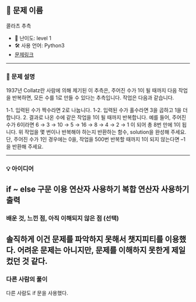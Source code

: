 ## 📘 문제 이름
콜라츠 추측

- 🧩 난이도: level 1
- 🛠 사용 언어: Python3
- [문제링크](https://school.programmers.co.kr/learn/courses/30/lessons/12943)

---

### 🧠 문제 설명
1937년 Collatz란 사람에 의해 제기된 이 추측은, 주어진 수가 1이 될 때까지 다음 작업을 반복하면, 모든 수를 1로 만들 수 있다는 추측입니다. 작업은 다음과 같습니다.

1-1. 입력된 수가 짝수라면 2로 나눕니다. 
1-2. 입력된 수가 홀수라면 3을 곱하고 1을 더합니다. 
2. 결과로 나온 수에 같은 작업을 1이 될 때까지 반복합니다. 
예를 들어, 주어진 수가 6이라면 6 → 3 → 10 → 5 → 16 → 8 → 4 → 2 → 1 이 되어 총 8번 만에 1이 됩니다. 위 작업을 몇 번이나 반복해야 하는지 반환하는 함수, solution을 완성해 주세요. 단, 주어진 수가 1인 경우에는 0을, 작업을 500번 반복할 때까지 1이 되지 않는다면 –1을 반환해 주세요.

---

### 💡 아이디어
if ~ else 구문 이용
연산자 사용하기
복합 연산자 사용하기
출력
---

### 배운 것, 느낀 점, 아직 이해되지 않은 점 (선택)
솔직하게 이건 문제를 파악하지 못해서 챗지피티를 이용했다. 어려운 문제는 아니지만, 문제를 이해하지 못한게 제일 컸던 것 같다.
---

### 다른 사람의 풀이
다른 사람도 if 문을 사용했다.